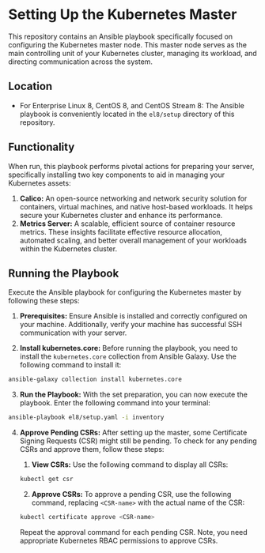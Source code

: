 # Setting Up the Kubernetes Master
This repository contains an Ansible playbook specifically focused on configuring the Kubernetes master node.
This master node serves as the main controlling unit of your Kubernetes cluster, managing its workload, and directing communication across the system.

## Location
- For Enterprise Linux 8, CentOS 8, and CentOS Stream 8:
The Ansible playbook is conveniently located in the `el8/setup` directory of this repository.

## Functionality
When run, this playbook performs pivotal actions for preparing your server, specifically installing two key components to aid in managing your Kubernetes assets:
1. **Calico:** An open-source networking and network security solution for containers, virtual machines, and native host-based workloads. It helps secure your Kubernetes cluster and enhance its performance.
2. **Metrics Server:** A scalable, efficient source of container resource metrics. These insights facilitate effective resource allocation, automated scaling, and better overall management of your workloads within the Kubernetes cluster.

## Running the Playbook
Execute the Ansible playbook for configuring the Kubernetes master by following these steps:

1. **Prerequisites:** Ensure Ansible is installed and correctly configured on your machine. Additionally, verify your machine has successful SSH communication with your server.

2. **Install kubernetes.core:** Before running the playbook, you need to install the `kubernetes.core` collection from Ansible Galaxy. Use the following command to install it:
```bash
ansible-galaxy collection install kubernetes.core
```

3. **Run the Playbook:** With the set preparation, you can now execute the playbook. Enter the following command into your terminal:
```bash
ansible-playbook el8/setup.yaml -i inventory
```

4. **Approve Pending CSRs:** After setting up the master, some Certificate Signing Requests (CSR) might still be pending. To check for any pending CSRs and approve them, follow these steps:
    1. **View CSRs:** Use the following command to display all CSRs:
    ```bash
    kubectl get csr
    ```
    
    2. **Approve CSRs:** To approve a pending CSR, use the following command, replacing `<CSR-name>` with the actual name of the CSR:
    ```bash
    kubectl certificate approve <CSR-name>
    ```
         
    Repeat the approval command for each pending CSR.
    Note, you need appropriate Kubernetes RBAC permissions to approve CSRs.